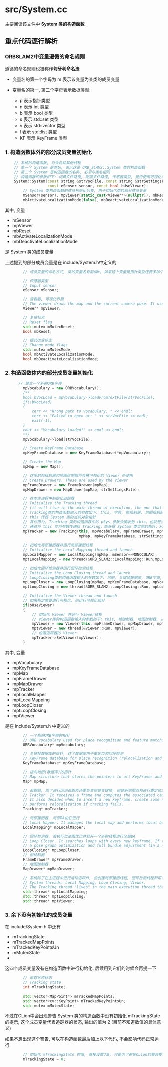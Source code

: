 # src/System.cc

主要阅读该文件中 **System 类的构造函数**


## 重点代码逐行解析


### ORBSLAM2中变量遵循的命名规则

遵循的命名规则也被称作**匈牙利命名法**

* 变量名的第一个字母为 m 表示该变量为某类的成员变量

* 变量名的第一, 第二个字母表示数据类型:
  
    * p 表示指针类型
    * n 表示 int 类型
    * b 表示 bool 类型
    * s 表示 std::set 类型
    * v 表示 std::vector 类型
    * l 表示 std::list 类型
    * KF 表示 KeyFrame 类型


###  1. 构造函数体外的部分成员变量初始化

```c++
    // 系统的构造函数, 将会启动其他线程
    // 第一个 System 是类名, 表示这是 ORB_SLAM2::System 类的构造函数
    // 第二个 System 是构造函数的名称, 必须与类名相同
    // 构造函数的参数如下: 词典文件路径, 配置文件路径, 传感器类型, 是否使用可视化界面
    System::System(const string &strVocFile, const string &strSettingsFile,
                   const eSensor sensor, const bool bUseViewer):
        // System 类构造函数的成员初始化列表, 用于初始化类的部分成员变量
        mSensor(sensor), mpViewer(static_cast<Viewer*>(nullptr)), mbReset(false),
        mbActivateLocalizationMode(false), mbDeactivateLocalizationMode(false)
```

其中, 变量

* mSensor
* mpViewer
* mbReset
* mbActivateLocalizationMode
* mbDeactivateLocalizationMode

是 System 类的成员变量

上述提到的部分成员变量是在 include/System.h中定义的

```c++
        // 成员变量的命名方式, 类的变量名有前缀m, 如果这个变量是指针类型还要多加个前缀p, 如果是进程则加个前缀t, 等等

        // 传感器类型
        // Input sensor
        eSensor mSensor;

        // 查看器, 可视化界面
        // The viewer draws the map and the current camera pose. It uses Pangolin.
        Viewer* mpViewer;

        // 复位标志
        // Reset flag
        std::mutex mMutexReset;
        bool mbReset;

        // 模式改变标志
        // Change mode flags
        std::mutex mMutexMode;
        bool mbActivateLocalizationMode;
        bool mbDeactivateLocalizationMode;
```

### 2. 构造函数体内的部分成员变量初始化

```c++
      // 建立一个新的ORB字典
        mpVocabulary = new ORBVocabulary();
        /**
        bool bVocLoad = mpVocabulary->loadFromTextFile(strVocFile);
        if(!bVocLoad)
        {
            cerr << "Wrong path to vocabulary. " << endl;
            cerr << "Falied to open at: " << strVocFile << endl;
            exit(-1);
        }
        cout << "Vocabulary loaded!" << endl << endl;
        **/
        mpVocabulary->load(strVocFile);

        // Create KeyFrame Database
        mpKeyFrameDatabase = new KeyFrameDatabase(*mpVocabulary);

        // Create the Map
        mpMap = new Map();

        // 这里的帧绘制器和地图绘制器将会被可视化的 Viewer 所使用
        // Create Drawers. These are used by the Viewer
        mpFrameDrawer = new FrameDrawer(mpMap);
        mpMapDrawer = new MapDrawer(mpMap, strSettingsFile);

        // 在本主进程中初始化追踪器
        // Initialize the Tracking thread
        // (it will live in the main thread of execution, the one that called this constructor)
        // Tracking类的构造函数输入的参数如下: this, 字典, 帧绘制器, 地图绘制器, 地图, 关键帧地图, 配置文件路径, 传感器类型
        // this 代表 System 类的当前对象指针
        // 其作用为, Tracking 类的构造函数中的 pSys 参数会接收到 this，也就是当前 System 对象的指针
        // 通过将 this 作为参数传递给 Tracking，能获得 System 类实例的指针，从而可以在 Tracking 类的内部使用它
        mpTracker = new Tracking(this, mpVocabulary, mpFrameDrawer, mpMapDrawer,
                                 mpMap, mpKeyFrameDatabase, strSettingsFile, mSensor);

        // 初始化局部建图器并运行局部建图线程
        // Initialize the Local Mapping thread and launch
        mpLocalMapper = new LocalMapping(mpMap, mSensor==MONOCULAR);
        mptLocalMapping = new thread(&ORB_SLAM2::LocalMapping::Run,mpLocalMapper);

        // 初始化回环检测器并运行回环检测线程
        // Initialize the Loop Closing thread and launch
        // LoopClosing类的构造函数输入的参数如下: 地图, 关键帧数据库, ORB字典, 当前的传感器是否是单目
        mpLoopCloser = new LoopClosing(mpMap, mpKeyFrameDatabase, mpVocabulary, mSensor!=MONOCULAR);
        mptLoopClosing = new thread(&ORB_SLAM2::LoopClosing::Run, mpLoopCloser);

        // Initialize the Viewer thread and launch
        // 如果指定需要进行可视化, 则运行可视化部分
        if(bUseViewer)
        {
            // 初始化 Viewer 并运行 Viewer线程
            // Viewer类的构造函数输入的参数如下: this, 帧绘制器, 地图绘制器, 追踪器, 配置文件路径
            mpViewer = new Viewer(this, mpFrameDrawer, mpMapDrawer, mpTracker, strSettingsFile);
            mptViewer = new thread(&Viewer::Run, mpViewer);
            // 设置追踪器的 Viewer
            mpTracker->SetViewer(mpViewer);
        }
```

其中, 变量

* mpVocabulary
* mpKeyFrameDatabase
* mpMap
* mpFrameDrawer
* mpMapDrawer
* mpTracker
* mpLocalMapper
* mptLocalMapping
* mpLoopCloser
* mptLoopClosing
* mptViewer

是在 include/System.h 中定义的

```c++
        // 一个指向ORB字典的指针
        // ORB vocabulary used for place recognition and feature matching.
        ORBVocabulary* mpVocabulary;

        // 关键帧数据库的指针, 这个数据库用于重定位和回环检测
        // KeyFrame database for place recognition (relocalization and loop detection).
        KeyFrameDatabase* mpKeyFrameDatabase;

        // 指向地图(数据库)的指针
        // Map structure that stores the pointers to all KeyFrames and MapPoints.
        Map* mpMap;

        // 追踪器, 除了进行运动追踪外还要负责创建关键帧, 创建新地图点和进行重定位的工作
        // Tracker. It receives a frame and computes the associated camera pose.
        // It also decides when to insert a new keyframe, create some new MapPoints and
        // performs relocalization if tracking fails.
        Tracking* mpTracker;

        // 局部建图器, 局部BA由它进行
        // Local Mapper. It manages the local map and performs local bundle adjustment.
        LocalMapping* mpLocalMapper;

        // 回环检测器, 会执行位姿图优化并且开一个新的线程进行全局BA
        // Loop Closer. It searches loops with every new keyframe. If there is a loop it performs
        // a pose graph optimization and full bundle adjustment (in a new thread) afterwards.
        LoopClosing* mpLoopCloser;
        // 帧绘制器
        FrameDrawer* mpFrameDrawer;
        // 地图绘制器
        MapDrawer* mpMapDrawer;

        // 系统除了在主进程中进行运动追踪外, 会创建局部建图线程, 回环检测线程和可视化线程
        // System threads: Local Mapping, Loop Closing, Viewer.
        // The Tracking thread "lives" in the main execution thread that creates the System object.
        std::thread* mptLocalMapping;
        std::thread* mptLoopClosing;
        std::thread* mptViewer;
```

### 3. 余下没有初始化的成员变量

在 include/System.h 中还有

* mTrackingState
* mTrackedMapPoints
* mTrackedKeyPointsUn
* mMutexState
* 
这四个成员变量没有在构造函数中进行初始化, 后续用到它们的时候会再提一下

```c++
        // 追踪状态标志
        // Tracking state
        int mTrackingState;
        
        std::vector<MapPoint*> mTrackedMapPoints;
        std::vector<cv::KeyPoint> mTrackedKeyPointsUn;
        std::mutex mMutexState;
```

不过在CLion中会出现警告 System 类的构造函数中没有初始化 mTrackingState 的提示, 这个成员变量代表追踪器的状态, 输出的值为 2 (目前不知道数值的具体意义)

如果不想出现这个警告, 可以在构造函数最后加上以下代码, 不会影响代码正常运行

```c++
        // 初始化 mTrackingState 的值, 直接设置为0, 只是为了避免CLion的警告提示
        mTrackingState = 0;
```
